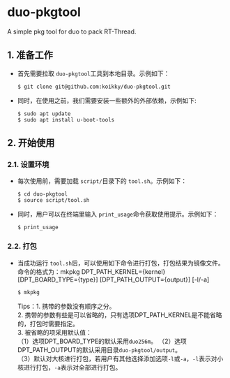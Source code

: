# duo-pkgtool
A simple pkg tool for duo to pack RT-Thread.                 

## 1. 准备工作
- 首先需要拉取 `duo-pkgtool`工具到本地目录。示例如下：
	``` shell 
	$ git clone git@github.com:koikky/duo-pkgtool.git 
	```
                   
- 同时，在使用之前，我们需要安装一些额外的外部依赖，示例如下:                           	
	``` shell
	$ sudo apt update
	$ sudo apt install u-boot-tools
	```

## 2. 开始使用
### 2.1. 设置环境
- 每次使用前，需要加载 `script/`目录下的 `tool.sh`。示例如下：                                    
	``` shell
	$ cd duo-pkgtool
	$ source script/tool.sh 
	```  
                                                
- 同时，用户可以在终端里输入 `print_usage`命令获取使用提示。示例如下：                                      
	``` shell 
	$ print_usage
	```                        

### 2.2. 打包
- 当成功运行 `tool.sh`后，可以使用如下命令进行打包，打包结果为镜像文件。命令的格式为：mkpkg DPT_PATH_KERNEL={kernel} [DPT_BOARD_TYPE={type}] [DPT_PATH_OUTPUT={output}] [-l/-a]                        
	``` shell
	$ mkpkg
	```                             
	Tips：1. 携带的参数没有顺序之分。                                                                
		   2. 携带的参数有些是可以省略的，只有选项DPT_PATH_KERNEL是不能省略的，打包时需要指定。                         
		   3. 被省略的项采用默认值：                                         
				（1）选项DPT_BOARD_TYPE的默认采用`duo256m`。
				（2）选项DPT_PATH_OUTPUT的默认采用目录`duo-pkgtool/output`。                  
				（3）默认对大核进行打包，若用户有其他选择添加选项`-l`或`-a`，`-l`表示对小核进行打包，`-a`表示对全部进行打包。                                                                                                                                                                   
	
